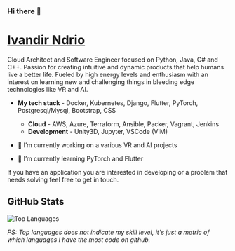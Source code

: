 ### Hi there 👋

# <a href = https://ivandir.com/> Ivandir Ndrio </a> 
Cloud Architect and Software Engineer focused on Python, Java, C# and C++. Passion for creating intuitive and dynamic products that help humans live a better life. Fueled by high energy levels and enthusiasm with an interest on learning new and challenging things in bleeding edge technologies like VR and AI.

- **My tech stack** - Docker, Kubernetes, Django, Flutter, PyTorch, Postgresql/Mysql, Bootstrap, CSS
  - **Cloud** - AWS, Azure, Terraform, Ansible, Packer, Vagrant, Jenkins
  - **Development** - Unity3D, Jupyter, VSCode (VIM)

- 🔭 I’m currently working on a various VR and AI projects
- 🌱 I’m currently learning PyTorch and Flutter

If you have an application you are interested in developing or a problem that needs solving feel free to get in touch.

## GitHub Stats
<!--
![Ivandir's GitHub stats](https://github-readme-stats.vercel.app/api?username=ivandir&show_icons=&private_count=true)
-->
![Top Languages](https://github-readme-stats.vercel.app/api/top-langs/?username=ivandir&layout=compact)

*PS: Top languages does not indicate my skill level, it's just a metric of which languages I have the most code on github.*

<!--
**ivandir/ivandir** is a ✨ _special_ ✨ repository because its `README.md` (this file) appears on your GitHub profile.

Here are some ideas to get you started:

- 🔭 I’m currently working on ...
- 🌱 I’m currently learning ...
- 👯 I’m looking to collaborate on ...
- 🤔 I’m looking for help with ...
- 💬 Ask me about ...
- 📫 How to reach me: ...
- 😄 Pronouns: ...
- ⚡ Fun fact: ...
-->
